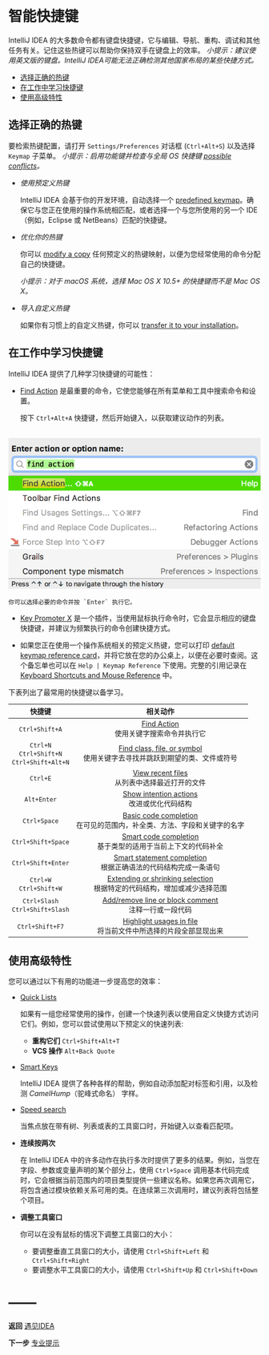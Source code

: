 # 智能快捷键
IntelliJ IDEA 的大多数命令都有键盘快捷键，它与编辑、导航、重构、调试和其他任务有关。记住这些热键可以帮助你保持双手在键盘上的效率。
*小提示：建议使用英文版的键盘。IntelliJ IDEA可能无法正确检测其他国家布局的某些快捷方式。*

- [选择正确的热键](#选择正确的热键)
- [在工作中学习快捷键](#在工作中学习快捷键)
- [使用高级特性](#使用高级特性)


## 选择正确的热键
要检索热键配置，请打开 `Settings/Preferences` 对话框 (`Ctrl+Alt+S`) 以及选择 `Keymap` 子菜单。
*小提示：启用功能键并检查与全局 OS 快捷键 [possible conflicts][]。*

- *使用预定义热键*

    IntelliJ IDEA 会基于你的开发环境，自动选择一个 [predefined keymap][]。确保它与您正在使用的操作系统相匹配，或者选择一个与您所使用的另一个 IDE（例如，Eclipse 或 NetBeans）匹配的快捷键。

- *优化你的热键*

    你可以 [modify a copy][] 任何预定义的热键映射，以便为您经常使用的命令分配自己的快捷键。

    *小提示：对于 macOS 系统，选择 Mac OS X 10.5+ 的快捷键而不是 Mac OS X。*

- *导入自定义热键*

    如果你有习惯上的自定义热键，你可以 [transfer it to your installation][]。


## 在工作中学习快捷键
IntelliJ IDEA 提供了几种学习快捷键的可能性：

- [Find Action][] 是最重要的命令，它使您能够在所有菜单和工具中搜索命令和设置。

    按下 `Ctrl+Alt+A` 快捷键，然后开始键入，以获取建议动作的列表。

    ![gotoAction](https://github.com/mrzhqiang/idea-helper/blob/master/遇见IDEA/智能快捷键/image/gotoAction.png)

    你可以选择必要的命令并按 `Enter` 执行它。

- [Key Promoter X][] 是一个插件，当使用鼠标执行命令时，它会显示相应的键盘快捷键，并建议为频繁执行的命令创建快捷方式。

- 如果您正在使用一个操作系统相关的预定义热键，您可以打印 [default keymap reference card][]，并将它放在您的办公桌上，以便在必要时查阅。这个备忘单也可以在 `Help | Keymap Reference` 下使用。完整的引用记录在 [Keyboard Shortcuts and Mouse Reference][] 中。

下表列出了最常用的快捷键以备学习。

| 快捷键 | 相关动作 |
| :-: | :-: |
| `Ctrl+Shift+A` | [Find Action][] <br> 使用关键字搜索命令并执行它 |
| `Ctrl+N` <br> `Ctrl+Shift+N` <br> `Ctrl+Shift+Alt+N` | [Find class, file, or symbol][] <br> 使用关键字去寻找并跳跃到期望的类、文件或符号 |
| `Ctrl+E` | [View recent files][] <br> 从列表中选择最近打开的文件 |
| `Alt+Enter` | [Show intention actions][] <br> 改进或优化代码结构 |
| `Ctrl+Space` | [Basic code completion][] <br> 在可见的范围内，补全类、方法、字段和关键字的名字 |
| `Ctrl+Shift+Space` | [Smart code completion][] <br> 基于类型的适用于当前上下文的代码补全 |
| `Ctrl+Shift+Enter` | [Smart statement completion][] <br> 根据正确语法的代码结构完成一条语句 |
| `Ctrl+W` <br> `Ctrl+Shift+W` | [Extending or shrinking selection][] <br> 根据特定的代码结构，增加或减少选择范围 |
| `Ctrl+Slash` <br> `Ctrl+Shift+Slash` | [Add/remove line or block comment][] <br> 注释一行或一段代码 |
| `Ctrl+Shift+F7` | [Highlight usages in file][] <br> 将当前文件中所选择的片段全部显现出来 |


## 使用高级特性
您可以通过以下有用的功能进一步提高您的效率：

- [Quick Lists][]

    如果有一组您经常使用的操作，创建一个快速列表以使用自定义快捷方式访问它们。例如，您可以尝试使用以下预定义的快速列表:
    - **重构它们** `Ctrl+Shift+Alt+T`
    - **VCS 操作** `Alt+Back Quote`

- [Smart Keys][]

    IntelliJ IDEA 提供了各种各样的帮助，例如自动添加配对标签和引用，以及检测 *CamelHump*（驼峰式命名） 字样。

- [Speed search][]

    当焦点放在带有树、列表或表的工具窗口时，开始键入以查看匹配项。

- **连续按两次**

    在 IntelliJ IDEA 中的许多动作在执行多次时提供了更多的结果。例如，当您在字段、参数或变量声明的某个部分上，使用 `Ctrl+Space` 调用基本代码完成时，它会根据当前范围内的项目类型提供一些建议名称。如果您再次调用它，将包含通过模块依赖关系可用的类。在连续第三次调用时，建议列表将包括整个项目。

- **调整工具窗口**

    你可以在没有鼠标的情况下调整工具窗口的大小：

    - 要调整垂直工具窗口的大小，请使用 `Ctrl+Shift+Left` 和 `Ctrl+Shift+Right`
    - 要调整水平工具窗口的大小，请使用 `Ctrl+Shift+Up` 和 `Ctrl+Shift+Down`

# ——
**返回** [遇见IDEA][]

**下一步** [专业提示][]


[遇见IDEA]: https://github.com/mrzhqiang/idea-helper/blob/master/遇见IDEA/
[专业提示]: https://github.com/mrzhqiang/idea-helper/tree/master/遇见IDEA/专业提示

[possible conflicts]: https://www.jetbrains.com/help/idea/configuring-keyboard-and-mouse-shortcuts.html#shortcut_conflicts
[predefined keymap]: https://www.jetbrains.com/help/idea/configuring-keyboard-shortcuts.html#predefined
[modify a copy]: https://www.jetbrains.com/help/idea/configuring-keyboard-shortcuts.html#configure
[transfer it to your installation]: https://www.jetbrains.com/help/idea/configuring-keyboard-shortcuts.html#user_defined_keymap_storage
[Find Action]: https://www.jetbrains.com/help/idea/navigating-to-action.html
[Key Promoter X]: https://plugins.jetbrains.com/plugin/9792-key-promoter-x
[default keymap reference card]: https://resources.jetbrains.com/storage/products/intellij-idea/docs/IntelliJIDEA_ReferenceCard.pdf
[Keyboard Shortcuts and Mouse Reference]: https://www.jetbrains.com/help/idea/keyboard-shortcuts-and-mouse-reference.html
[Find class, file, or symbol]: https://www.jetbrains.com/help/idea/navigating-to-class-file-or-symbol-by-name.html
[View recent files]: https://www.jetbrains.com/help/idea/navigating-to-recent.html
[Show intention actions]: https://www.jetbrains.com/help/idea/intention-actions.html
[Basic code completion]: https://www.jetbrains.com/help/idea/auto-completing-code.html#basic_completion
[Smart code completion]: https://www.jetbrains.com/help/idea/auto-completing-code.html#smart_completion
[Smart statement completion]: https://www.jetbrains.com/help/idea/auto-completing-code.html#statements_completion
[Extending or shrinking selection]: https://www.jetbrains.com/help/idea/editor-basics.html#edit_code
[Add/remove line or block comment]: https://www.jetbrains.com/help/idea/editor-basics.html#editor_lines_code_blocks
[Highlight usages in file]: https://www.jetbrains.com/help/idea/highlighting-usages.html
[Quick Lists]: https://www.jetbrains.com/help/idea/configuring-quick-lists.html
[Smart Keys]: https://www.jetbrains.com/help/idea/smart-keys.html
[Speed search]: https://www.jetbrains.com/help/idea/speed-search-in-the-tool-windows.html
